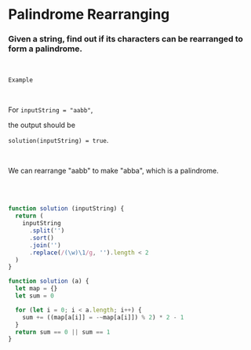 # Palindrome Rearranging

### Given a string, find out if its characters can be rearranged to form a palindrome.

<br />

`Example`

<br />

For `inputString = "aabb"`,

the output should be

`solution(inputString) = true`.

<br />

We can rearrange "aabb" to make "abba", which is a palindrome.

<br />

<br />

```javascript
function solution (inputString) {
  return (
    inputString
      .split('')
      .sort()
      .join('')
      .replace(/(\w)\1/g, '').length < 2
  )
}
```

```javascript
function solution (a) {
  let map = {}
  let sum = 0

  for (let i = 0; i < a.length; i++) {
    sum += ((map[a[i]] = -~map[a[i]]) % 2) * 2 - 1
  }
  return sum == 0 || sum == 1
}
```
